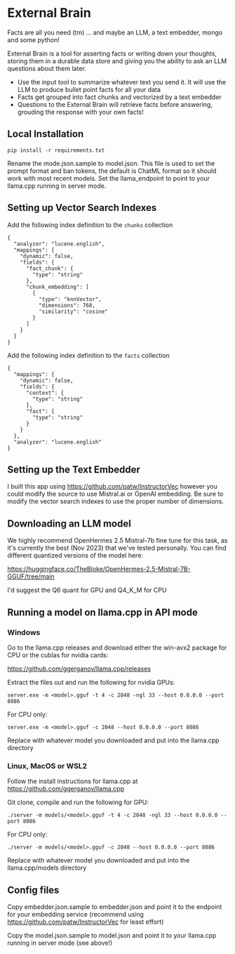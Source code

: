 # External Brain

Facts are all you need (tm) ... and maybe an LLM, a text embedder, mongo and some python!

External Brain is a tool for asserting facts or writing down your thoughts, storing them in a durable data store and giving you the ability to ask an LLM questions about them later.

* Use the input tool to summarize whatever text you send it.  It will use the LLM to produce bullet point facts for all your data
* Facts get grouped into fact chunks and vectorized by a text embedder
* Questions to the External Brain will retrieve facts before answering, grouding the response with your own facts!

## Local Installation

```
pip install -r requirements.txt
```

Rename the mode.json.sample to model.json.  This file is used to set the prompt format and ban tokens, the default is ChatML format so it should work with most recent models.  Set the llama_endpoint to point to your llama.cpp running in server mode.

## Setting up Vector Search Indexes

Add the following index definition to the ```chunks``` collection

```
{
  "analyzer": "lucene.english",
  "mappings": {
    "dynamic": false,
    "fields": {
      "fact_chunk": {
        "type": "string"
      },
      "chunk_embedding": [
        {
          "type": "knnVector",
          "dimensions": 768,
          "similarity": "cosine"
        }      
      ]    
    } 
  }
}
```

Add the following index definition to the ```facts``` collection

```
{
  "mappings": {
    "dynamic": false,
    "fields": {
      "context": {
        "type": "string"
      },
      "fact": {
        "type": "string"
      }
    }
  },
  "analyzer": "lucene.english"
}
```

## Setting up the Text Embedder

I built this app using https://github.com/patw/InstructorVec however you could modify the source to use Mistral.ai or OpenAI embedding.  Be sure to modify the vector search indexes to use the proper number of dimensions.  

## Downloading an LLM model

We highly recommend OpenHermes 2.5 Mistral-7b fine tune for this task, as it's currently the best (Nov 2023) that
we've tested personally.  You can find different quantized versions of the model here:

https://huggingface.co/TheBloke/OpenHermes-2.5-Mistral-7B-GGUF/tree/main

I'd suggest the Q6 quant for GPU and Q4_K_M for CPU

## Running a model on llama.cpp in API mode

### Windows

Go to the llama.cpp releases and download either the win-avx2 package for CPU or the cublas for nvidia cards:

https://github.com/ggerganov/llama.cpp/releases

Extract the files out and run the following for nvidia GPUs:
```
server.exe -m <model>.gguf -t 4 -c 2048 -ngl 33 --host 0.0.0.0 --port 8086
```

For CPU only:
```
server.exe -m <model>.gguf -c 2048 --host 0.0.0.0 --port 8086
```

Replace <model> with whatever model you downloaded and put into the llama.cpp directory

### Linux, MacOS or WSL2
 
Follow the install instructions for llama.cpp at https://github.com/ggerganov/llama.cpp

Git clone, compile and run the following for GPU:
```
./server -m models/<model>.gguf -t 4 -c 2048 -ngl 33 --host 0.0.0.0 --port 8086
```

For CPU only:
```
./server -m models/<model>.gguf -c 2048 --host 0.0.0.0 --port 8086
```

Replace <model> with whatever model you downloaded and put into the llama.cpp/models directory

## Config files

Copy embedder.json.sample to embedder.json and point it to the endpoint for your embedding service (recommend using https://github.com/patw/InstructorVec for least effort)

Copy the model.json.sample to model.json and point it to your llama.cpp running in server mode (see above!)


